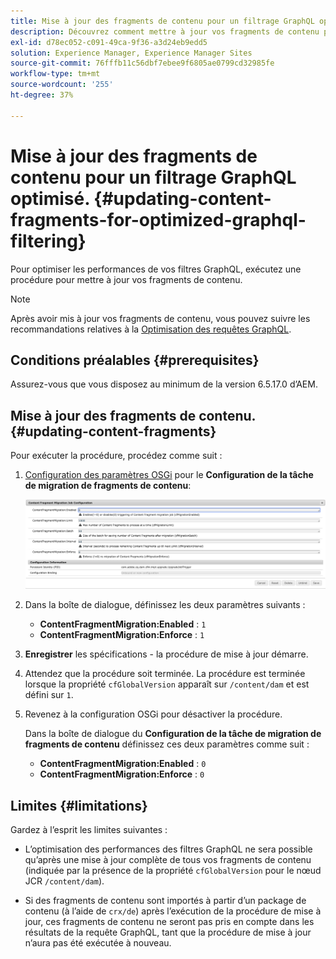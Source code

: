 ```yaml
---
title: Mise à jour des fragments de contenu pour un filtrage GraphQL optimisé.
description: Découvrez comment mettre à jour vos fragments de contenu pour le filtrage GraphQL optimisé dans Adobe Experience Manager pour une diffusion de contenu sans interface.
exl-id: d78ec052-c091-49ca-9f36-a3d24eb9edd5
solution: Experience Manager, Experience Manager Sites
source-git-commit: 76fffb11c56dbf7ebee9f6805ae0799cd32985fe
workflow-type: tm+mt
source-wordcount: '255'
ht-degree: 37%

---
```


# Mise à jour des fragments de contenu pour un filtrage GraphQL optimisé. {#updating-content-fragments-for-optimized-graphql-filtering}

Pour optimiser les performances de vos filtres GraphQL, exécutez une procédure pour mettre à jour vos fragments de contenu.

>[!NOTE]
>
>Après avoir mis à jour vos fragments de contenu, vous pouvez suivre les recommandations relatives à la [Optimisation des requêtes GraphQL](/help/sites-developing/headless/graphql-api/graphql-optimization.md).

## Conditions préalables {#prerequisites}

Assurez-vous que vous disposez au minimum de la version 6.5.17.0 d’AEM.

## Mise à jour des fragments de contenu. {#updating-content-fragments}

Pour exécuter la procédure, procédez comme suit :

1. [Configuration des paramètres OSGi](/help/sites-deploying/configuring-osgi.md) pour le **Configuration de la tâche de migration de fragments de contenu**:

   ![Configuration de la tâche de migration de fragments de contenu OSGi](assets/cfm-graphql-update-01.png "Configuration de la tâche de migration de fragments de contenu OSGi")

1. Dans la boîte de dialogue, définissez les deux paramètres suivants :

   * **ContentFragmentMigration:Enabled** : `1`
   * **ContentFragmentMigration:Enforce** : `1`

1. **Enregistrer** les spécifications - la procédure de mise à jour démarre.

1. Attendez que la procédure soit terminée. La procédure est terminée lorsque la propriété `cfGlobalVersion` apparaît sur `/content/dam` et est défini sur `1`.

1. Revenez à la configuration OSGi pour désactiver la procédure.

   Dans la boîte de dialogue du **Configuration de la tâche de migration de fragments de contenu** définissez ces deux paramètres comme suit :

   * **ContentFragmentMigration:Enabled** : `0`
   * **ContentFragmentMigration:Enforce** : `0`

## Limites {#limitations}

Gardez à l’esprit les limites suivantes :

* L’optimisation des performances des filtres GraphQL ne sera possible qu’après une mise à jour complète de tous vos fragments de contenu (indiquée par la présence de la propriété `cfGlobalVersion` pour le nœud JCR `/content/dam`).

* Si des fragments de contenu sont importés à partir d’un package de contenu (à l’aide de `crx/de`) après l’exécution de la procédure de mise à jour, ces fragments de contenu ne seront pas pris en compte dans les résultats de la requête GraphQL, tant que la procédure de mise à jour n’aura pas été exécutée à nouveau.
